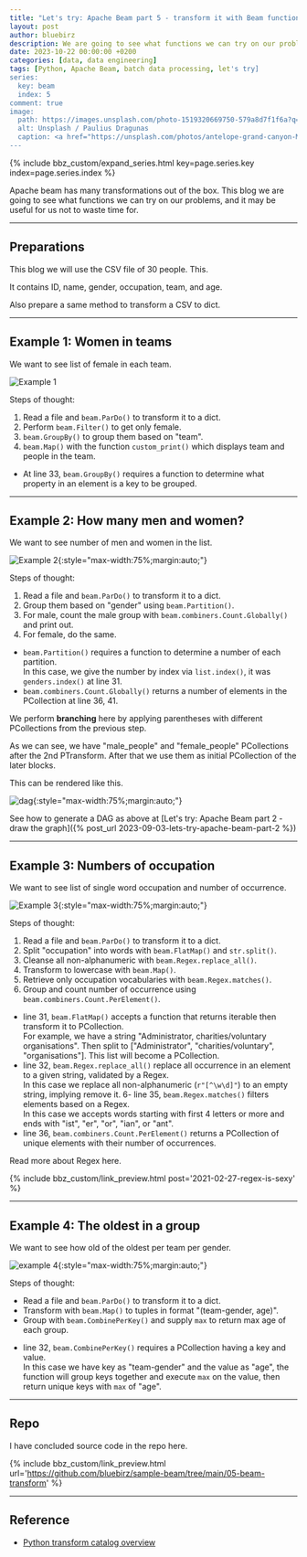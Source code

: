 ```yaml
---
title: "Let's try: Apache Beam part 5 - transform it with Beam functions"
layout: post
author: bluebirz
description: We are going to see what functions we can try on our problems.
date: 2023-10-22 00:00:00 +0200
categories: [data, data engineering]
tags: [Python, Apache Beam, batch data processing, let's try]
series:
  key: beam
  index: 5
comment: true
image:
  path: https://images.unsplash.com/photo-1519320669750-579a8d7f1f6a?q=80&w=1959&auto=format&fit=crop&ixlib=rb-4.0.3&ixid=M3wxMjA3fDB8MHxwaG90by1wYWdlfHx8fGVufDB8fHx8fA%3D%3D
  alt: Unsplash / Paulius Dragunas
  caption: <a href="https://unsplash.com/photos/antelope-grand-canyon-M2UXVaLlfds">Unsplash / Paulius Dragunas</a>
---
```


{% include bbz_custom/expand_series.html key=page.series.key index=page.series.index %}

Apache beam has many transformations out of the box. This blog we are going to see what functions we can try on our problems, and it may be useful for us not to waste time for.

---

## Preparations

This blog we will use the CSV file of 30 people. This.

<script src="https://gist.github.com/bluebirz/c77aa2a47e3e782959bcab4b0d34a7d4.js?file=05-people.csv"></script>

It contains ID, name, gender, occupation, team, and age.

Also prepare a same method to transform a CSV to dict.

<script src="https://gist.github.com/bluebirz/c77aa2a47e3e782959bcab4b0d34a7d4.js?file=03-CSVToDict-2-init.py"></script>

---

## Example 1: Women in teams

We want to see list of female in each team.

![Example 1](https://bluebirzdotnet.s3.ap-southeast-1.amazonaws.com/beam/p5/05-a.png)

Steps of thought:

1. Read a file and `beam.ParDo()` to transform it to a dict.
1. Perform `beam.Filter()` to get only female.
1. `beam.GroupBy()` to group them based on "team".
1. `beam.Map()` with the function `custom_print()` which displays team and people in the team.  

<script src="https://gist.github.com/bluebirz/c77aa2a47e3e782959bcab4b0d34a7d4.js?file=05-a-groupby.py"></script>

- At line 33, `beam.GroupBy()` requires a function to determine what property in an element is a key to be grouped.

---

## Example 2: How many men and women?

We want to see number of men and women in the list.

![Example 2](https://bluebirzdotnet.s3.ap-southeast-1.amazonaws.com/beam/p5/05-b.png){:style="max-width:75%;margin:auto;"}

Steps of thought:

1. Read a file and `beam.ParDo()` to transform it to a dict.
1. Group them based on "gender" using `beam.Partition()`.
1. For male, count the male group with `beam.combiners.Count.Globally()` and print out.
1. For female, do the same.

<script src="https://gist.github.com/bluebirz/c77aa2a47e3e782959bcab4b0d34a7d4.js?file=05-b-partition-count.py"></script>

- `beam.Partition()` requires a function to determine a number of each partition.  
  In this case, we give the number by index via `list.index()`, it was `genders.index()` at line 31.
- `beam.combiners.Count.Globally()` returns a number of elements in the PCollection at line 36, 41.

We perform **branching** here by applying parentheses with different PCollections from the previous step.

As we can see, we have "male_people" and "female_people" PCollections after the 2nd PTransform. After that we use them as initial PCollection of the later blocks.

This can be rendered like this.

![dag](https://bluebirzdotnet.s3.ap-southeast-1.amazonaws.com/beam/p5/dag_partition_count.png){:style="max-width:75%;margin:auto;"}

See how to generate a DAG as above at [Let's try: Apache Beam part 2 - draw the graph]({% post_url 2023-09-03-lets-try-apache-beam-part-2 %})

---

## Example 3: Numbers of occupation

We want to see list of single word occupation and number of occurrence.

![Example 3](https://bluebirzdotnet.s3.ap-southeast-1.amazonaws.com/beam/p5/05-c.png){:style="max-width:75%;margin:auto;"}

Steps of thought:

1. Read a file and `beam.ParDo()` to transform it to a dict.
1. Split "occupation" into words with `beam.FlatMap()` and `str.split()`.
1. Cleanse all non-alphanumeric with `beam.Regex.replace_all()`.
1. Transform to lowercase with `beam.Map()`.
1. Retrieve only occupation vocabularies with `beam.Regex.matches()`.
1. Group and count number of occurrence using `beam.combiners.Count.PerElement()`.

<script src="https://gist.github.com/bluebirz/c77aa2a47e3e782959bcab4b0d34a7d4.js?file=05-c-flatmap-regex-countelem.py"></script>

- line 31, `beam.FlatMap()` accepts a function that returns iterable then transform it to PCollection.  
  For example, we have a string "Administrator, charities/voluntary organisations". Then split to ["Administrator", "charities/voluntary", "organisations"]. This list will become a PCollection.
- line 32, `beam.Regex.replace_all()` replace all occurrence in an element to a given string, validated by a Regex.  
  In this case we replace all non-alphanumeric (`r"[^\w\d]"`) to an empty string, implying remove it.
6- line 35, `beam.Regex.matches()` filters elements based on a Regex.  
  In this case we accepts words starting with first 4 letters or more and ends with "ist", "er", "or", "ian", or "ant".
- line 36, `beam.combiners.Count.PerElement()` returns a PCollection of unique elements with their number of occurrences.

Read more about Regex here.

{% include bbz_custom/link_preview.html post='2021-02-27-regex-is-sexy' %}

---

## Example 4: The oldest in a group

We want to see how old of the oldest per team per gender.

![example 4](https://bluebirzdotnet.s3.ap-southeast-1.amazonaws.com/beam/p5/05-d.png){:style="max-width:75%;margin:auto;"}

Steps of thought:

- Read a file and `beam.ParDo()` to transform it to a dict.
- Transform with `beam.Map()` to tuples in format "(team-gender, age)".
- Group with `beam.CombinePerKey()` and supply `max` to return max age of each group.

<script src="https://gist.github.com/bluebirz/c77aa2a47e3e782959bcab4b0d34a7d4.js?file=05-d-combineperkey.py"></script>

- line 32, `beam.CombinePerKey()` requires a PCollection having a key and value.  
  In this case we have key as "team-gender" and the value as "age", the function will group keys together and execute `max` on the value, then return unique keys with `max` of "age".

---

## Repo

I have concluded source code in the repo here.

{% include bbz_custom/link_preview.html url='<https://github.com/bluebirz/sample-beam/tree/main/05-beam-transform>' %}

---

## Reference

- [Python transform catalog overview](https://beam.apache.org/documentation/transforms/python/overview/)
